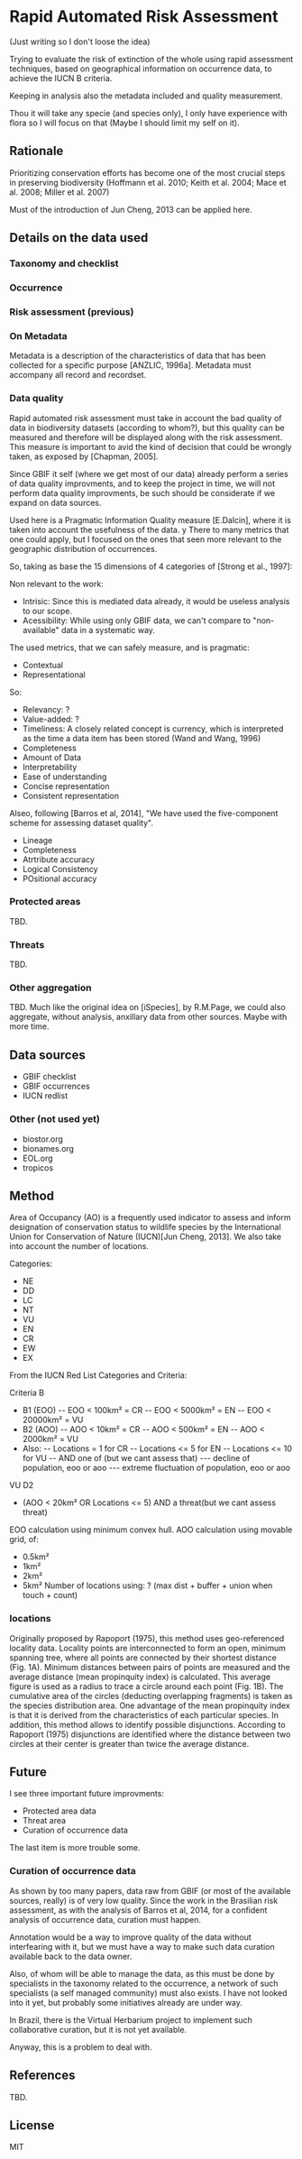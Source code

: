 # Rapid Automated Risk Assessment

(Just writing so I don't loose the idea)

Trying to evaluate the risk of extinction of the whole using rapid assessment techniques, based on geographical information on occurrence data, to achieve the IUCN B criteria.

Keeping in analysis also the metadata included and quality measurement.

Thou it will take any specie (and species only), I only have experience with flora so I will focus on that (Maybe I should limit my self on it).

## Rationale

Prioritizing conservation efforts has become one of the most crucial steps in preserving biodiversity (Hoffmann et al. 2010; Keith et al. 2004; Mace et al. 2008; Miller et al. 2007)

Must of the introduction of Jun Cheng, 2013 can be applied here.

## Details on the data used

### Taxonomy and checklist

### Occurrence 

### Risk assessment (previous)

### On Metadata

Metadata is a description of the characteristics of data that has been collected for a specific purpose [ANZLIC, 1996a]. Metadata must accompany all record and recordset.

### Data quality

Rapid automated risk assessment must take in account the bad quality of data in biodiversity datasets (according to whom?), but this quality can be measured and therefore will be displayed along with the risk assessment. This measure is important to avid the kind of decision that could be wrongly taken, as exposed by [Chapman, 2005].


Since GBIF it self (where we get most of our data) already perform a series of data quality improvments, and to keep the project in time, we will not perform data quality improvments, be such should be considerate if we expand on data sources.

Used here is a Pragmatic Information Quality measure [E.Dalcin], where it is taken into account the usefulness of the data.
y
There to many metrics that one could apply, but I focused on the ones that seen more relevant to the geographic distribution of occurrences.

So, taking as base the 15 dimensions of 4 categories of [Strong et al., 1997]:

Non relevant to the work:

- Intrisic: Since this is mediated data already, it would be useless analysis to our scope.
- Acessibility: While using only GBIF data, we can't compare to "non-available" data in a systematic way.

The used metrics, that we can safely measure, and is pragmatic:

- Contextual
- Representational

So:

- Relevancy: ?
- Value-added: ?
- Timeliness: A closely related concept is currency, which is interpreted as the time
a data item has been stored (Wand and Wang, 1996)
- Completeness
- Amount of Data
- Interpretability
- Ease of understanding
- Concise representation
- Consistent representation


Alseo, following [Barros et al, 2014], "We have used the five-component scheme for assessing dataset quality".

- Lineage
- Completeness
- Atrtribute accuracy
- Logical Consistency
- POsitional accuracy




### Protected areas

TBD.

### Threats

TBD.

### Other aggregation

TBD. Much like the original idea on [iSpecies], by R.M.Page, we could also aggregate, without analysis, anxillary data from other sources. Maybe with more time.

## Data sources

- GBIF checklist
- GBIF occurrences
- IUCN redlist

### Other (not used yet)

- biostor.org
- bionames.org
- EOL.org
- tropicos

## Method

Area of Occupancy (AO) is a frequently used indicator to assess and inform designation of conservation status to wildlife species by the International Union for Conservation of Nature (IUCN)[Jun Cheng, 2013]. We also take into account the number of locations.

Categories:

- NE
- DD
- LC
- NT
- VU
- EN
- CR
- EW
- EX

From the IUCN Red List Categories and Criteria:

Criteria B 
- B1 (EOO)
-- EOO < 100km² = CR
-- EOO < 5000km² = EN
-- EOO < 20000km² = VU
- B2 (AOO)
-- AOO < 10km² = CR
-- AOO < 500km² = EN
-- AOO < 2000km² = VU
- Also:
-- Locations = 1 for CR
-- Locations <= 5 for EN
-- Locations <= 10 for VU
-- AND one of (but we cant assess that)
--- decline of population, eoo or aoo
--- extreme fluctuation of population, eoo or aoo

VU D2
- (AOO < 20km² OR Locations <= 5) AND a threat(but we cant assess threat)

EOO calculation using minimum convex hull.
AOO calculation using movable grid, of:
- 0.5km²
- 1km²
- 2km²
- 5km²
Number of locations using: ? (max dist + buffer + union when touch + count)

### locations

Originally proposed by Rapoport (1975), this method uses geo-referenced locality data. Locality points are interconnected to form an open, minimum spanning tree, where all points are connected by their shortest distance (Fig. 1A). Minimum distances between pairs of points are measured and the average distance (mean propinquity index) is calculated. This average figure is used as a radius to trace a circle around each point (Fig. 1B). The cumulative area of the circles (deducting overlapping fragments) is taken as the species distribution area. One advantage of the mean propinquity index is that it is derived from the characteristics of each particular species. In addition, this method allows to identify possible disjunctions.  According to Rapoport (1975) disjunctions are identified where the distance between two circles at their center is greater than twice the average distance.


## Future

I see three important future improvments:

- Protected area data
- Threat area
- Curation of occurrence data

The last item is more trouble some.

### Curation of occurrence data

As shown by too many papers, data raw from GBIF (or most of the available sources, really) is of very low quality. Since the work in the Brasilian risk assessment, as with the analysis of Barros et al, 2014, for a confident analysis of occurrence data, curation must happen. 

Annotation would be a way to improve quality of the data without interfearing with it, but we must have a way to make such data curation available back to the data owner. 

Also, of whom will be able to manage the data, as this must be done by specialists in the taxonomy related to the occurrence, a network of such specialists (a self managed community) must also exists. I have not looked into it yet, but probably some initiatives already are under way.

In Brazil, there is the Virtual Herbarium project to implement such collaborative curation, but it is not yet available.

Anyway, this is a problem to deal with.

## References

TBD.

## License

MIT

